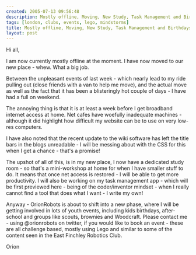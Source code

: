 ```yaml
---
created: 2005-07-13 09:56:48
description: Mostly offline, Moving, New Study, Task Management and Birthdays
tags: [london, clubs, events, lego, mindstorms]
title: Mostly offline, Moving, New Study, Task Management and Birthdays
layout: post
---
```

Hi all,

I am now currently mostly offline at the moment. I have now moved to our new place - whew. What a big job.

Between the unpleasant events of last week - which nearly lead to my ride pulling out (close friends with a van to help me move),
and the actual move as well as the fact that it has been a blisteringly hot couple of days -
I have had a full on weekend.

The annoying thing is that it is at least a week before I get broadband internet access at home. Net cafes have woefully inadequate machines - although it did highlight how difficult my website can be to use on very low-res computers.

I have also noted that the recent update to the wiki software has left the title bars in the blogs unreadable - I will be messing about with the CSS for this when I get a chance - that's a promise!

The upshot of all of this, is in my new place, I now have a dedicated study room - so that's a mini-workshop at home for when I have smaller stuff to do. It means that once net access is restored - I will be able to get more productivity. I will also be working on my task management app - which will be first previewed here - being of the coder/inventor mindset - when I really cannot find a tool that does what I want - I write my own!

Anyway - OrionRobots is about to shift into a new phase, where I will be getting involved in lots of youth events, including kids birthdays, after-school and groups like scouts, brownies and Woodcraft.
Please contact me - using @orionrobots on twitter, if you would like to book an event - these are all challenge based, mostly using Lego and similar to some of the content seen in the East Finchley Robotics Club.

Orion
